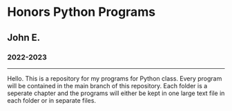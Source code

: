 # Honors Python Programs
## John E.
### 2022-2023
---
Hello. This is a repository for my programs for Python class. Every program will be contained in the main branch of this repository. Each folder is a seperate chapter and the programs will either be kept in one large text file in each folder or in separate files.
